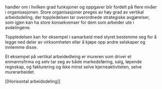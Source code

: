 handler om i hvilken grad funksjoner og oppgaver blir fordelt på flere nivåer i organisasjonen. Store organisasjoner preges av høy grad av vertikal arbeidsdeling, der toppledelsen tar overordnede strategiske avgjørelser, som igjen kan ha store konsekvenser for dem som arbeider ute i avdelingene.

Toppledelsen kan for eksempel i samarbeid med styret bestemme seg for å legge ned deler av virksomheten eller å kjøpe opp andre selskaper og innlemme disse.

Et eksempel på vertikal arbeidedleing er mureren som driver et enmannsfirma og selv tar seg av både markedsføring, salg, løpende regnskap, og fakturering og ikke minst selve kjerneaktiviteten, selve murerarbeidet.

[[Horisontal arbeidsdeling]]